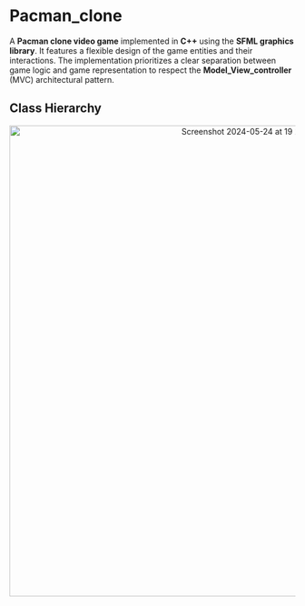 # Pacman_clone
A **Pacman clone video game** implemented in **C++** using the **SFML graphics library**. It features a flexible design of the game entities and their interactions. The implementation prioritizes a clear separation between game logic and game representation to respect the **Model_View_controller** (MVC) architectural pattern.

## Class Hierarchy
<p align="center">
      <img width="828" alt="Screenshot 2024-05-24 at 19 26 59" src="https://github.com/loweege/Pacman_clone/assets/165174891/e99e493d-e801-49e4-bea0-e1cadcabb39a">
</p>
